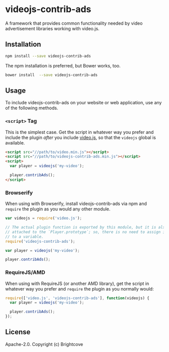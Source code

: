 # videojs-contrib-ads

A framework that provides common functionality needed by video advertisement libraries working with video.js.

## Installation

```sh
npm install --save videojs-contrib-ads
```

The npm installation is preferred, but Bower works, too.

```sh
bower install  --save videojs-contrib-ads
```

## Usage

To include videojs-contrib-ads on your website or web application, use any of the following methods.

### `<script>` Tag

This is the simplest case. Get the script in whatever way you prefer and include the plugin _after_ you include [video.js][videojs], so that the `videojs` global is available.

```html
<script src="//path/to/video.min.js"></script>
<script src="//path/to/videojs-contrib-ads.min.js"></script>
<script>
  var player = videojs('my-video');

  player.contribAds();
</script>
```

### Browserify

When using with Browserify, install videojs-contrib-ads via npm and `require` the plugin as you would any other module.

```js
var videojs = require('video.js');

// The actual plugin function is exported by this module, but it is also
// attached to the `Player.prototype`; so, there is no need to assign it
// to a variable.
require('videojs-contrib-ads');

var player = videojs('my-video');

player.contribAds();
```

### RequireJS/AMD

When using with RequireJS (or another AMD library), get the script in whatever way you prefer and `require` the plugin as you normally would:

```js
require(['video.js', 'videojs-contrib-ads'], function(videojs) {
  var player = videojs('my-video');

  player.contribAds();
});
```

## License

Apache-2.0. Copyright (c) Brightcove


[videojs]: http://videojs.com/
